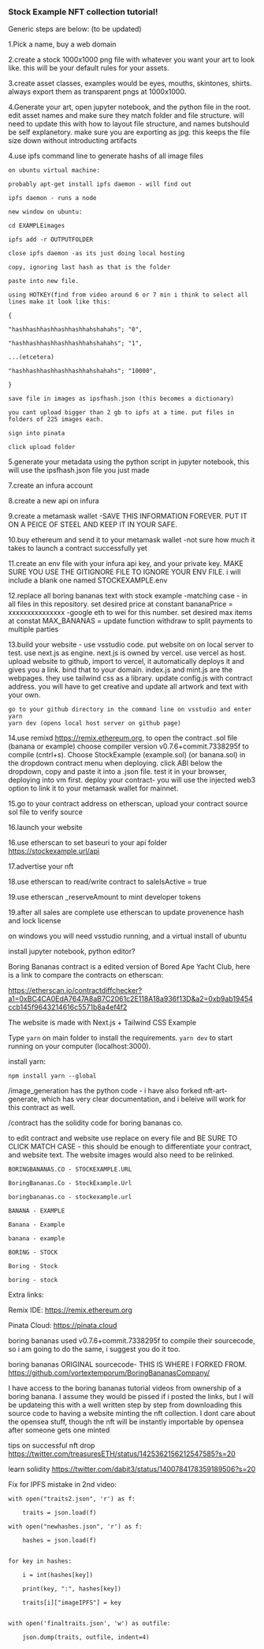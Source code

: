### Stock Example NFT collection tutorial!

Generic steps are below: (to be updated)

1.Pick a name, buy a web domain

2.create a stock 1000x1000 png file with whatever you want your art to look like. this will be your default rules for your assets. 

3.create asset classes, examples would be eyes, mouths, skintones, shirts. always export them as transparent pngs at 1000x1000. 

4.Generate your art, open jupyter notebook, and the python file in the root. edit asset names and make sure they match folder and file structure. will need to update this with how to layout file structure, and names butshould be self explanetory. make sure you are exporting as jpg. this keeps the file size down without introducting artifacts 

4.use ipfs command line to generate hashs of all image files

    on ubuntu virtual machine:
    
    probably apt-get install ipfs daemon - will find out
    
    ipfs daemon - runs a node
    
    new window on ubuntu:
    
    cd EXAMPLEimages
    
    ipfs add -r OUTPUTFOLDER
    
    close ipfs daemon -as its just doing local hosting
    
    copy, ignoring last hash as that is the folder
    
    paste into new file. 
    
    using HOTKEY(find from video around 6 or 7 min i think to select all lines make it look like this:
    
    {
    
    "hashhashhashhashhashhahshahahs"; "0",
    
    "hashhashhashhashhashhahshahahs"; "1",
    
    ...(etcetera)
    
    "hashhashhashhashhashhahshahahs"; "10000",
    
    }
    
    save file in images as ipsfhash.json (this becomes a dictionary)
    
    you cant upload bigger than 2 gb to ipfs at a time. put files in folders of 225 images each. 
    
    sign into pinata
    
    click upload folder
    

5.generate your metadata using the python script in jupyter notebook, this will use the ipsfhash.json file you just made

7.create an infura account

8.create a new api on infura

9.create a metamask wallet -SAVE THIS INFORMATION FOREVER. PUT IT ON A PEICE OF STEEL AND KEEP IT IN YOUR SAFE.

10.buy ethereum and send it to your metamask wallet -not sure how much it takes to launch a contract successfully yet

11.create an env file with your infura api key, and your private key. MAKE SURE YOU USE THE GITIGNORE FILE TO IGNORE YOUR ENV FILE. i will include a blank one named STOCKEXAMPLE.env

12.replace all boring bananas text with stock example -matching case - in all files in this repository. set desired price at constant bananaPrice = xxxxxxxxxxxxxxx -google eth to wei for this number. set desired max items at constat MAX_BANANAS = 
update function withdraw to split payments to multiple parties

13.build your website - use vsstudio code. put website on on local server to test. use next.js as engine. next.js is owned by vercel. use vercel as host. upload website to github, import to vercel, it automatically deploys it and gives you a link. bind that to your domain. index.js and mint.js are the webpages. they use tailwind css as a library. update config.js with contract address. you will have to get creative and update all artwork and text with your own.

    go to your github directory in the command line on vsstudio and enter
    yarn
    yarn dev (opens local host server on github page)
    

14.use remixd https://remix.ethereum.org, to open the contract .sol file (banana or example) choose compiler version v0.7.6+commit.7338295f to compile (cntrl+s). Choose StockExample (example.sol) (or banana.sol) in the dropdown contract menu when deploying. click ABI below the dropdown, copy and paste it into a .json file. test it in your browser, deploying into vm first. deploy your contract- you will use the injected web3 option to link it to your metamask wallet for mainnet. 

15.go to your contract address on etherscan, upload your contract source sol file to verify source

16.launch your website

16.use etherscan to set baseuri to your api folder https://stockexample.url/api

17.advertise your nft

18.use etherscan to read/write contract to saleIsActive = true

19.use etherscan _reserveAmount to mint developer tokens

19.after all sales are complete use etherscan to update provenence hash and lock license


on windows you will need vsstudio running, and a virtual install of ubuntu

install jupyter notebook, python editor?


Boring Bananas contract is a edited version of Bored Ape Yacht Club, here is a link to compare the contracts on etherscan:

https://etherscan.io/contractdiffchecker?a1=0xBC4CA0EdA7647A8aB7C2061c2E118A18a936f13D&a2=0xb9ab19454ccb145f9643214616c5571b8a4ef4f2

The website is made with Next.js + Tailwind CSS Example

Type `yarn` on main folder to install the requirements. `yarn dev` to start running on your computer (localhost:3000).

install yarn:

    npm install yarn --global

/image_generation has the python code - i have also forked nft-art-generate, which has very clear documentation, and i beleive will work for this contract as well.

/contract has the solidity code for boring bananas co.

to edit contract and website use replace on every file and BE SURE TO CLICK MATCH CASE - this should be enough to differentiate your contract, and website text. The website images would also need to be relinked.

    BORINGBANANAS.CO - STOCKEXAMPLE.URL

    BoringBananas.Co - StockExample.Url

    boringbananas.co - stockexample.url

    BANANA - EXAMPLE

    Banana - Example

    banana - example

    BORING - STOCK

    Boring - Stock

    boring - stock


Extra links:

Remix IDE: https://remix.ethereum.org

Pinata Cloud: https://pinata.cloud

boring bananas used v0.7.6+commit.7338295f to compile their sourcecode, so i am going to do the same, i suggest you do it too.

boring bananas ORIGINAL sourcecode- THIS IS WHERE I FORKED FROM. 
https://github.com/vortextemporum/BoringBananasCompany/

I have access to the boring bananas tutorial videos from ownership of a boring banana. I assume they would be pissed if i posted the links, but I will be updateing this with a well written step by step from downloading this source code to having a website minting the nft collection. I dont care about the opensea stuff, though the nft will be instantly importable by opensea after someone gets one minted

tips on successful nft drop
https://twitter.com/treasuresETH/status/1425362156212547585?s=20


learn solidity
https://twitter.com/dabit3/status/1400784178359189506?s=20


Fix for IPFS mistake in 2nd video:

    with open("traits2.json", 'r') as f:

        traits = json.load(f)
    
    with open("newhashes.json", 'r') as f:

        hashes = json.load(f)


    for key in hashes:

        i = int(hashes[key])
    
        print(key, ":", hashes[key])
    
        traits[i]["imageIPFS"] = key 


    with open('finaltraits.json', 'w') as outfile:

        json.dump(traits, outfile, indent=4)


